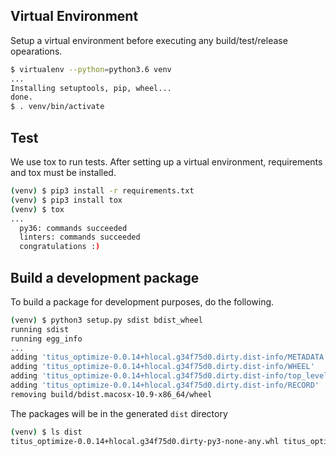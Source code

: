 ## Virtual Environment
Setup a virtual environment before executing any build/test/release opearations.

```bash
$ virtualenv --python=python3.6 venv
...
Installing setuptools, pip, wheel...
done.
$ . venv/bin/activate
```

## Test
We use tox to run tests. After setting up a virtual environment, requirements and tox must be installed.

```bash
(venv) $ pip3 install -r requirements.txt
(venv) $ pip3 install tox
(venv) $ tox
...
  py36: commands succeeded
  linters: commands succeeded
  congratulations :)
```

## Build a development package
To build a package for development purposes, do the following.
```bash
(venv) $ python3 setup.py sdist bdist_wheel
running sdist
running egg_info
...
adding 'titus_optimize-0.0.14+hlocal.g34f75d0.dirty.dist-info/METADATA'
adding 'titus_optimize-0.0.14+hlocal.g34f75d0.dirty.dist-info/WHEEL'
adding 'titus_optimize-0.0.14+hlocal.g34f75d0.dirty.dist-info/top_level.txt'
adding 'titus_optimize-0.0.14+hlocal.g34f75d0.dirty.dist-info/RECORD'
removing build/bdist.macosx-10.9-x86_64/wheel
```

The packages will be in the generated `dist` directory
```bash
(venv) $ ls dist
titus_optimize-0.0.14+hlocal.g34f75d0.dirty-py3-none-any.whl titus_optimize-0.0.14+hlocal.g34f75d0.dirty.tar.gz
```
